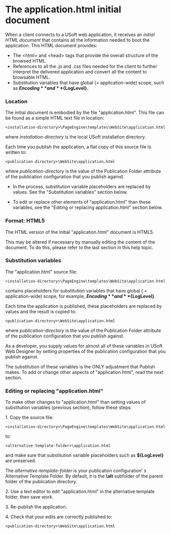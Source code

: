 # The application.html initial document

When a client connects to a USoft web application, it receives an *initial HTML document* that contains all the information needed to boot the application. This HTML document provides:

- The \<html> and \<head> tags that provide the overall structure of the browsed HTML.
- References to all the .js and .css files needed for the client to further interpret the delivered application and convert all the content to browsable HTML.
- Substitution variables that have global (= application-wide) scope, such as **${Encoding}** and **${LogLevel}.** 

### Location

The initial document is embodied by the file "application.html". This file can be found as a simple HTML text file in location:

```
<installation-directory>\PageEngine\templates\WebSite\application.html
```

where *installation-directory* is the local USoft installation directory.

Each time you publish the application, a flat copy of this source file is written to:

```
<publication-directory>\WebSite\application.html
```

where *publication-directory* is the value of the Publication Folder attribute of the publication configuration that you publish against.

- In the process, substitution variable placeholders are replaced by values. See the "Substitution variables" section below.

- To edit or replace other elements of "application.html" than these variables, see the "Editing or replacing application.html" section below.

### Format: HTML5

The HTML version of the initial "application.html" document is HTML5.

This may be altered if necessary by manually editing the content of the document. To do this, please refer to the last section in this help topic.

### Substitution variables

The "application.html" source file:

```
<installation-directory>\PageEngine\templates\WebSite\application.html
```

contains placeholders for substitution variables that have global ( = application-wide) scope, for example, **${Encoding}** and **${LogLevel}**.  

Each time the application is published, these placeholders are replaced by values and the result is copied to:

```
<publication-directory>\WebSite\application.html
```

where *publication-directory* is the value of the Publication Folder attribute of the publication configuration that you publish against.

As a developer, you supply values for almost all of these variables in USoft Web Designer by setting properties of the publication configuration that you publish against.

The substitution of these variables is the ONLY adjustment that Publish makes. To add or change other aspects of "application.html", read the next section.

### Editing or replacing "application.html"

To make other changes to "application.html" than setting values of substitution variables (previous section), follow these steps:

1. Copy the source file:

```
<installation-directory>\PageEngine\templates\WebSite\application.html
```

to:

```
<alternative-template-folder>\application.html
```

and make sure that substitution variable placeholders such as **${LogLevel}** are preserved.

The *alternative-template-folder* is your publication configuration' s Alternative Template Folder. By default, it is the **\\alt** subfolder of the parent folder of the publication directory.

2. Use a text editor to edit "application.html" in the alternative template folder, then save work.

3. Re-publish the application.

4. Check that your edits are correctly published to:

```
<publication-directory>\WebSite\application.html
```